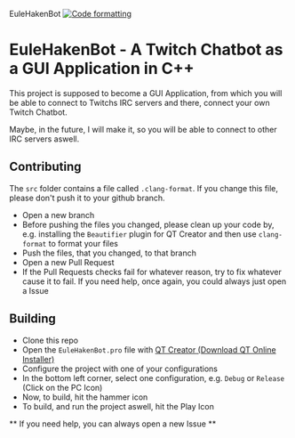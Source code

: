EuleHakenBot [![Code formatting](https://github.com/EuleHaken/EuleHakenBot/actions/workflows/check_code_formatting.yml/badge.svg)](https://github.com/EuleHaken/EuleHakenBot/actions/workflows/check_code_formatting.yml)

# EuleHakenBot - A Twitch Chatbot as a GUI Application in C++

This project is supposed to become a GUI Application, from which you will be able to connect to Twitchs
IRC servers and there, connect your own Twitch Chatbot.

Maybe, in the future, I will make it, so you will be able to connect to other IRC servers aswell.

## Contributing
The `src` folder contains a file called `.clang-format`. If you change this file, please don't push it to your
github branch.

* Open a new branch
* Before pushing the files you changed, please clean up your code by, e.g. installing the `Beautifier` plugin for QT Creator
  and then use `clang-format` to format your files
* Push the files, that you changed, to that branch
* Open a new Pull Request
* If the Pull Requests checks fail for whatever reason, try to fix whatever cause it to fail. If you need help, once again,
  you could always just open a Issue

## Building
* Clone this repo
* Open the `EuleHakenBot.pro` file with [QT Creator (Download QT Online Installer)](https://www.qt.io/download-open-source)
* Configure the project with one of your configurations
* In the bottom left corner, select one configuration, e.g. `Debug` or `Release` (Click on the PC Icon)
* Now, to build, hit the hammer icon
* To build, and run the project aswell, hit the Play Icon

** If you need help, you can always open a new Issue **
